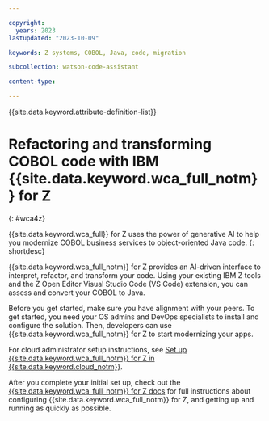 ```yaml
---

copyright:
  years: 2023
lastupdated: "2023-10-09"

keywords: Z systems, COBOL, Java, code, migration

subcollection: watson-code-assistant

content-type:

---
```


{{site.data.keyword.attribute-definition-list}}

# Refactoring and transforming COBOL code with IBM {{site.data.keyword.wca_full_notm}} for Z
{: #wca4z}


{{site.data.keyword.wca_full}} for Z uses the power of generative AI to help you modernize COBOL business services to object-oriented Java code.
{: shortdesc}

{{site.data.keyword.wca_full_notm}} for Z provides an AI-driven interface to interpret, refactor, and transform your code. Using your existing IBM Z tools and the Z Open Editor Visual Studio Code (VS Code) extension, you can assess and convert your COBOL to Java.

Before you get started, make sure you have alignment with your peers. To get started, you need your OS admins and DevOps specialists to install and configure the solution. Then, developers can use {{site.data.keyword.wca_full_notm}} for Z to start modernizing your apps.

For cloud administrator setup instructions, see [Set up {{site.data.keyword.wca_full_notm}} for Z in {{site.data.keyword.cloud_notm}}](/docs/watsonx-code-assistant?topic=watsonx-code-assistant-cloud-setup-z).

After you complete your initial set up, check out the [{{site.data.keyword.wca_full_notm}} for Z docs](https://www.ibm.com/docs/watsonx-code-assistant-4z/1.0) for full instructions about configuring {{site.data.keyword.wca_full_notm}} for Z, and getting up and running as quickly as possible.
